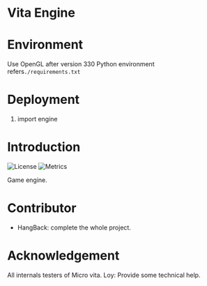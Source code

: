 Vita Engine
================
# Environment
Use OpenGL after version 330
Python environment refers`./requirements.txt`

# Deployment
1. import engine

# Introduction
![License](https://img.shields.io/badge/license-MIT-blue.svg)
![Metrics](https://img.shields.io/badge/build-develop-yellow)

Game engine.


# Contributor
- HangBack: complete the whole project.

# Acknowledgement
All internals testers of Micro vita.
Loy: Provide some technical help.